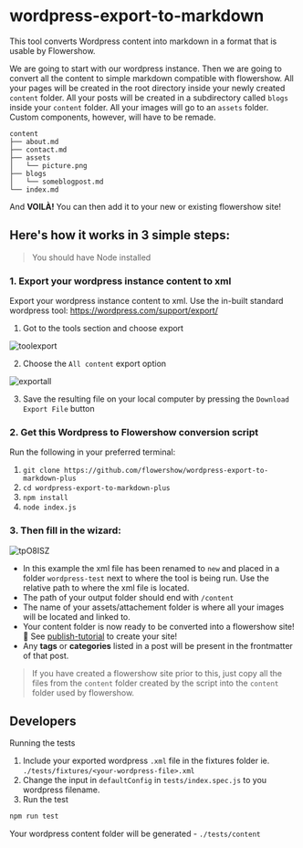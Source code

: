 # wordpress-export-to-markdown

This tool converts Wordpress content into markdown in a format that is usable by Flowershow.

We are going to start with our wordpress instance. Then we are going to convert all the content to simple markdown compatible with flowershow. All your pages will be created in the root directory inside your newly created `content` folder. All your posts will be created in a subdirectory called `blogs` inside your `content` folder. All your images will go to an `assets` folder. Custom components, however, will have to be remade.

```
content
├── about.md
├── contact.md
├── assets
│   └── picture.png
├── blogs
│   └── someblogpost.md
└── index.md
```

And **VOILÀ!** You can then add it to your new or existing flowershow site!

## Here's how it works in 3 simple steps:

> You should have Node installed

### 1. Export your wordpress instance content to xml

Export your wordpress instance content to xml. Use the in-built standard wordpress tool: https://wordpress.com/support/export/

1. Got to the tools section and choose export

![toolexport](https://user-images.githubusercontent.com/44789132/206124600-e9f60009-6bcb-4906-ae07-1c5161059f58.PNG)

2. Choose the `All content` export option

![exportall](https://user-images.githubusercontent.com/44789132/206124673-afca6192-f3ee-4ed1-a99f-071d9afef35d.PNG)

3. Save the resulting file on your local computer by pressing the `Download Export File` button

### 2. Get this Wordpress to Flowershow conversion script

Run the following in your preferred terminal:

1. `git clone https://github.com/flowershow/wordpress-export-to-markdown-plus`
2. `cd wordpress-export-to-markdown-plus`
3. `npm install`
4. `node index.js`

### 3. Then fill in the wizard:

![tpO8ISZ](https://user-images.githubusercontent.com/44789132/206124793-270cb5ed-e964-4e56-b72e-6cfec42f276c.png)

- In this example the xml file has been renamed to `new` and placed in a folder `wordpress-test` next to where the tool is being run. Use the relative path to where the xml file is located.
- The path of your output folder should end with `/content`
- The name of your assets/attachement folder is where all your images will be located and linked to.
- Your content folder is now ready to be converted into a flowershow site! 🚀 See [publish-tutorial](https://flowershow.app/docs/publish-tutorial) to create your site!
- Any **tags** or **categories** listed in a post will be present in the frontmatter of that post.

> If you have created a flowershow site prior to this, just copy all the files from the `content` folder created by the script into the `content` folder used by flowershow.

## Developers

Running the tests

1. Include your exported wordpress `.xml` file in the fixtures folder ie. `./tests/fixtures/<your-wordpress-file>.xml`
2. Change the input in `defaultConfig` in `tests/index.spec.js` to you wordpress filename.
3. Run the test

```bash
npm run test
```

Your wordpress content folder will be generated - `./tests/content`
